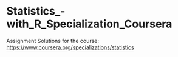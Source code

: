 # Statistics_-with_R_Specialization_Coursera
Assignment Solutions for the course: https://www.coursera.org/specializations/statistics
